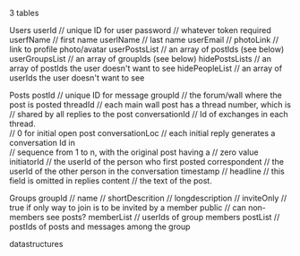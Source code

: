 3 tables

Users
  userId          // unique ID for user
  password        // whatever token required 
  userfName       // first name
  userlName       // last name
  userEmail       // 
  photoLink       // link to profile photo/avatar
  userPostsList   // an array of postIds (see below)
  userGroupsList  // an array of groupIds (see below)
  hidePostsLists  // an array of postIds the user doesn't want to see
  hidePeopleList  // an array of userIds the user doesn't want to see

Posts
  postId          // unique ID for message
  groupId         // the forum/wall where the post is posted
  threadId        // each main wall post has a thread number, which is
                  // shared by all replies to the post
  conversationId  // Id of exchanges in each thread.  
                  // 0 for initial open post
  conversationLoc  // each initial reply generates a conversation Id in    
                  // sequence from 1 to n, with the original post having a // zero value
  initiatorId     // the userId of the person who first posted
  correspondent   // the userId of the other person in the conversation
  timestamp       // 
  headline        // this field is omitted in replies
  content         // the text of the post.  

Groups
  groupId         //
  name            //
  shortDescrition //
  longdescription //
  inviteOnly      // true if only way to join is to be invited by a member
  public          // can non-members see posts?
  memberList      // userIds of group members
  postList        // postIds of posts and messages among the group

datastructures



